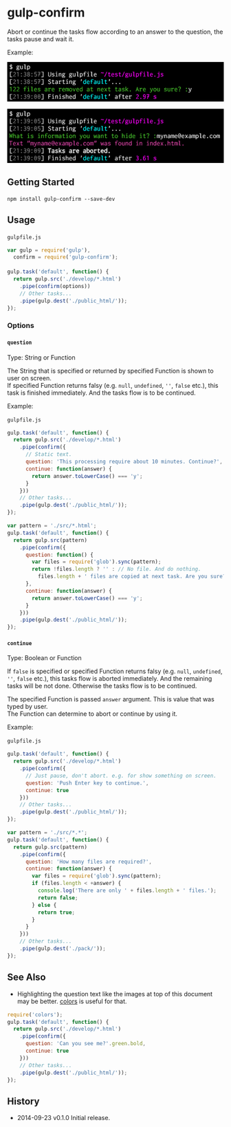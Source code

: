 # gulp-confirm

Abort or continue the tasks flow according to an answer to the question, the tasks pause and wait it.

Example:

![sample](cl_01.png)

![sample](cl_02.png)

## Getting Started

```shell
npm install gulp-confirm --save-dev
```

## Usage

`gulpfile.js`

```js
var gulp = require('gulp'),
  confirm = require('gulp-confirm');

gulp.task('default', function() {
  return gulp.src('./develop/*.html')
    .pipe(confirm(options))
    // Other tasks...
    .pipe(gulp.dest('./public_html/'));
});
```

### Options

#### `question`
Type: String or Function

The String that is specified or returned by specified Function is shown to user on screen.  
If specified Function returns falsy (e.g. `null`, `undefined`, `''`, `false` etc.), this task is finished immediately. And the tasks flow is to be continued.

Example:

`gulpfile.js`

```js
gulp.task('default', function() {
  return gulp.src('./develop/*.html')
    .pipe(confirm({
      // Static text.
      question: 'This processing require about 10 minutes. Continue?',
      continue: function(answer) {
        return answer.toLowerCase() === 'y';
      }
    }))
    // Other tasks...
    .pipe(gulp.dest('./public_html/'));
});
```

```js
var pattern = './src/*.html';
gulp.task('default', function() {
  return gulp.src(pattern)
    .pipe(confirm({
      question: function() {
        var files = require('glob').sync(pattern);
        return !files.length ? '' : // No file. And do nothing.
          files.length + ' files are copied at next task. Are you sure?';
      },
      continue: function(answer) {
        return answer.toLowerCase() === 'y';
      }
    }))
    .pipe(gulp.dest('./public_html/'));
});
```

#### `continue`
Type: Boolean or Function

If `false` is specified or specified Function returns falsy (e.g. `null`, `undefined`, `''`, `false` etc.), this tasks flow is aborted immediately. And the remaining tasks will be not done. Otherwise the tasks flow is to be continued.

The specified Function is passed `answer` argument. This is value that was typed by user.  
The Function can determine to abort or continue by using it.

Example:

`gulpfile.js`

```js
gulp.task('default', function() {
  return gulp.src('./develop/*.html')
    .pipe(confirm({
      // Just pause, don't abort. e.g. for show something on screen.
      question: 'Push Enter key to continue.',
      continue: true
    }))
    // Other tasks...
    .pipe(gulp.dest('./public_html/'));
});
```

```js
var pattern = './src/*.*';
gulp.task('default', function() {
  return gulp.src(pattern)
    .pipe(confirm({
      question: 'How many files are required?',
      continue: function(answer) {
        var files = require('glob').sync(pattern);
        if (files.length < +answer) {
          console.log('There are only ' + files.length + ' files.');
          return false;
        } else {
          return true;
        }
      }
    }))
    // Other tasks...
    .pipe(gulp.dest('./pack/'));
});
```

## See Also
+ Highlighting the question text like the images at top of this document may be better. [colors](https://github.com/Marak/colors.js) is useful for that.

```js
require('colors');
gulp.task('default', function() {
  return gulp.src('./develop/*.html')
    .pipe(confirm({
      question: 'Can you see me?'.green.bold,
      continue: true
    }))
    // Other tasks...
    .pipe(gulp.dest('./public_html/'));
});
```

## History
 * 2014-09-23			v0.1.0			Initial release.
